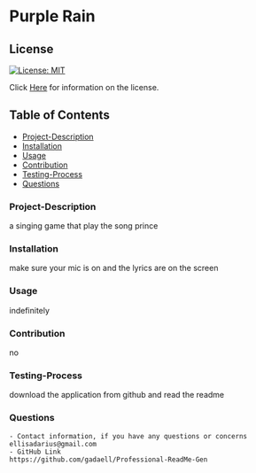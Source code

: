 
  # Purple Rain

  ## License
  [![License: MIT](https://img.shields.io/badge/License-MIT-yellow.svg)](https://opensource.org/licenses/MIT)

  Click [Here](https://www.mit.edu/~amini/LICENSE.md) for information on the license.
  
  ## Table of Contents
  - [Project-Description](#Project-Description)
  - [Installation](#Installation)
  - [Usage](#Usage)
  - [Contribution](#Contribution)
  - [Testing-Process](#Testing-Process)
  - [Questions](#Questions)

  ### Project-Description
  a singing game that play the song prince

  ### Installation
  make sure your mic is on and the lyrics are on the screen

  ### Usage
  indefinitely

  ### Contribution
  no

  ### Testing-Process
  download the application from github and read the readme

  ### Questions
    - Contact information, if you have any questions or concerns
    ellisadarius@gmail.com
    - GitHub Link
    https://github.com/gadaell/Professional-ReadMe-Gen

  